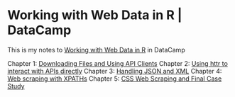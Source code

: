 # Working with Web Data in R | DataCamp

This is my notes to [Working with Web Data in R](https://www.datacamp.com/courses/working-with-web-data-in-r) in DataCamp

Chapter 1: [Downloading Files and Using API Clients](https://chinhungtseng.github.io/datacamp_web_scraping_in_r/01.html)
Chapter 2: [Using httr to interact with APIs directly](https://chinhungtseng.github.io/datacamp_web_scraping_in_r/02.html)
Chapter 3: [Handling JSON and XML](https://chinhungtseng.github.io/datacamp_web_scraping_in_r/03.html)
Chapter 4: [Web scraping with XPATHs](https://chinhungtseng.github.io/datacamp_web_scraping_in_r/04.html)
Chapter 5: [CSS Web Scraping and Final Case Study](https://chinhungtseng.github.io/datacamp_web_scraping_in_r/05.html)
